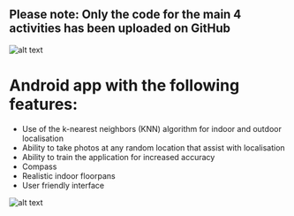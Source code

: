 ## Please note: Only the code for the main 4 activities has been uploaded on GitHub <br/>
![alt text](https://github.com/EvanPl/Locate_me_App_with_Extra_Functionalities/blob/main/Images/Logo.PNG)
# Android app with the following features:
- Use of the k-nearest neighbors (KNN) algorithm for indoor and outdoor localisation
- Ability to take photos at any random location that assist with localisation
- Ability to train the application for increased accuracy
- Compass
- Realistic indoor floorpans
- User friendly interface


![alt text](https://github.com/EvanPl/Locate_me_App_with_Extra_Functionalities/blob/main/Images/App.png)
